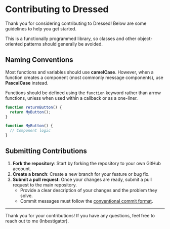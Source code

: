 # Contributing to Dressed

Thank you for considering contributing to Dressed! Below are some guidelines to help you get started.

This is a functionally programmed library, so classes and other object-oriented patterns should generally be avoided.

## Naming Conventions

Most functions and variables should use **camelCase**. However, when a function creates a component (most commonly message components), use **PascalCase** instead.

Functions should be defined using the `function` keyword rather than arrow functions, unless when used within a callback or as a one-liner.

```ts
function returnButton() {
  return MyButton();
}

function MyButton() {
  // Component logic
}
```

## Submitting Contributions

1. **Fork the repository**: Start by forking the repository to your own GitHub account.
2. **Create a branch**: Create a new branch for your feature or bug fix.
3. **Submit a pull request**: Once your changes are ready, submit a pull request to the main repository.
   - Provide a clear description of your changes and the problem they solve.
   - Commit messages must follow the [conventional commit format](https://www.conventionalcommits.org/en/v1.0.0/).

---

Thank you for your contributions! If you have any questions, feel free to reach out to me (Inbestigator).
